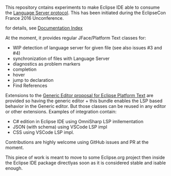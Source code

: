 This repository cntains experiments to make Eclipse IDE able to consume the [Language Server protocol](https://github.com/Microsoft/language-server-protocol).
This has been initiated during the EclipseCon France 2016 Unconference.

for details, see [Documentation Index](/adoc/index.adoc)

At the moment, it provides regular JFace/Platform Text classes for:
* WIP detection of language server for given file (see also issues #3 and #4)
* synchronization of files with Language Server
* diagnostics as problem markers
* completion
* hover
* jump to declaration
* Find References

Extensions to the [Generic Editor proposal for Eclipse Platform Text](https://bugs.eclipse.org/bugs/show_bug.cgi?id=497871) are provided so having the generic editor + this bundle enables the LSP based behavior in the Generic editor. But those classes can be reused in any editor or other extensions. Examples of integration contain:
* C# edition in Eclipse IDE using OmniSharp LSP imllementation
* JSON (with schema) using VSCode LSP impl
* CSS using VSCode LSP impl.

Contributions are highly welcome using GitHub issues and PR at the moment.

This piece of work is meant to move to some Eclipse.org project then inside the Eclipse IDE package directlyas soon as it is considered stable and isable enough.

